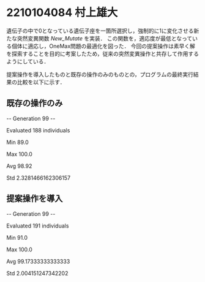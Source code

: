 # 2210104084 村上雄大

遺伝子の中で0となっている遺伝子座を一箇所選択し，強制的に1に変化させる新たな突然変異関数 *New_Mutate* を実装．
この関数を，適応度が最低となっている個体に適応し，OneMax問題の最適化を図った．
今回の提案操作は素早く解を探索することを目的に考案したため，従来の突然変異操作と共存して作用するようにしている．

提案操作を導入したものと既存の操作のみのものとの，プログラムの最終実行結果の比較を以下に示す．

## 既存の操作のみ

-- Generation 99 --

  Evaluated 188 individuals
  
  Min 89.0
  
  Max 100.0
  
  Avg 98.92
  
  Std 2.3281466162306157
  
  
## 提案操作を導入

-- Generation 99 --

  Evaluated 191 individuals
  
  Min 91.0
  
  Max 100.0
  
  Avg 99.17333333333333
  
  Std 2.004151247342202
